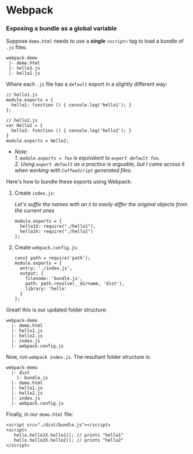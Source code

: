 # Webpack  

### Exposing a bundle as a global variable  


Suppose `demo.html` needs to use a ***single*** `<script>` tag to load a bundle of `.js` files:  

```
webpack-demo
 |- demo.html
 |- hello1.js
 |- hello2.js
```
    
Where each `.js` file has a `default` export in a slightly different way:  
    
```
// hello1.js
module.exports = {
  hello1: function () { console.log('hello1'); }
}; 
```
```
// hello2.js
var Hello2 = {
  hello2: function () { console.log('hello2'); }
}
module.exports = Hello2;
```
        
* *Note:*  
  *1. `module.exports = foo` is equivalent to `export default foo`*.  
  *2. Using `export default` as a practice is arguable, but I came across it when working with `CoffeeScript` generated files.*   
  
       
Here's how to bundle these exports using Webpack:  
     
   1. Create `index.js`:  
        
      *Let's suffix the names with an `X` to easily differ the original objects from the current ones*  
       ```
       module.exports = {
         hello1X: require("./hello1"),
         hello2X: require("./hello2")
       };
       ```
     
   2. Create `webpack.config.js`:  
     
      ```
      const path = require('path');
      module.exports = {
        entry: './index.js',
        output: {
          filename: 'bundle.js',
          path: path.resolve(__dirname, 'dist'),
          library: 'hello'
        }
      };
      ```

Great! this is our updated folder structure:
      
```
webpack-demo
  |- demo.html
  |- hello1.js
  |- hello2.js
  |- index.js
  |- webpack.config.js
```
Now, run `webpack index.js`.  The resultant folder structure is:
```
webpack-demo
  |- dist
    |- bundle.js
  |- demo.html
  |- hello1.js
  |- hello2.js
  |- index.js
  |- webpack.config.js
```
Finally, in our `demo.html` file:
```
<script src="./dist/bundle.js"></script>
<script>
   hello.hello1X.hello1(); // prints "hello1"
   hello.hello2X.hello2(); // prints "hello2"
</script>
```
